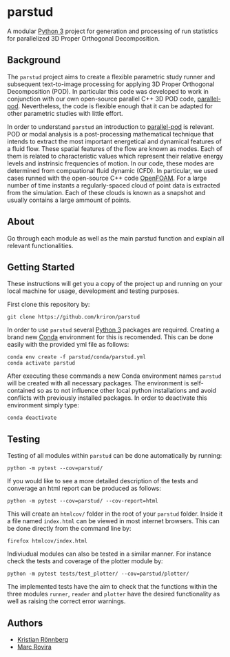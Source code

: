 # parstud

A modular [Python 3](https://www.python.org/) project for generation and processing of run statistics for parallelized 3D Proper Orthogonal Decomposition.

## Background

The `parstud` project aims to create a flexible parametric study runner and subsequent text-to-image processing for applying 3D Proper Orthogonal Decomposition  (POD). In particular this code was developed to work in conjunction with our own open-source parallel C++ 3D POD code, [parallel-pod](https://github.com/mrovirasacie/parallel-pod). Nevertheless, the code is flexible enough that it can be adapted for other parametric studies with little effort.

In order to understand `parstud` an introduction to [parallel-pod](https://github.com/mrovirasacie/parallel-pod) is relevant. POD or modal analysis is a post-processing mathematical technique that intends to extract the most important energetical and dynamical features of a fluid flow. These spatial features of the flow are known as modes. Each of them is related to characteristic values which represent their relative energy levels and instrinsic frequencies of motion. In our code, these modes are determined from compuational fluid dynamic (CFD). In particular, we used cases runned with the open-source C++ code [OpenFOAM](https://github.com/OpenFOAM). For a large number of time instants a regularly-spaced cloud of point data is extracted from the simulation. Each of these clouds is known as a snapshot and usually contains a large ammount of points. 

## About

Go through each module as well as the main parstud function and explain all relevant functionalities.

## Getting Started

These instructions will get you a copy of the project up and running on your local machine for usage, development and testing purposes.

First clone this repository by:

```
git clone https://github.com/kriron/parstud
```

In order to use  `parstud` several [Python 3](https://www.python.org/) packages are required. Creating a brand new [Conda](https://docs.conda.io/en/latest/) environment for this is recomended. This can be done easily with the provided yml file as follows:

```
conda env create -f parstud/conda/parstud.yml
conda activate parstud
```

After executing these commands a new Conda environment names `parstud` will be created with all necessary packages. The environment is self-contained so as to not influence other local python installations and avoid conflicts with previously installed packages. In order to deactivate this environment simply type:

```
conda deactivate
```

## Testing

Testing of all modules within `parstud` can be done automatically by running:

```
python -m pytest --cov=parstud/
```

If you would like to see a more detailed description of the tests and converage an html report can be produced as follows:

```
python -m pytest --cov=parstud/ --cov-report=html
```

This will create an `htmlcov/` folder in the root of your `parstud` folder. Inside it a file named `index.html` can be viewed in most internet browsers. This can be done directly from the command line by:

```
firefox htmlcov/index.html 
```

Indiviudual modules can also be tested in a similar manner. For instance check the tests and coverage of the plotter module by:

```
python -m pytest tests/test_plotter/ --cov=parstud/plotter/
```

The implemented tests have the aim to check that the functions within the three modules `runner`, `reader` and `plotter` have the desired functionality as well as raising the correct error warnings.

## Authors

* [Kristian Rönnberg](https://github.com/kriron)
* [Marc Rovira](https://github.com/mrovirasacie)